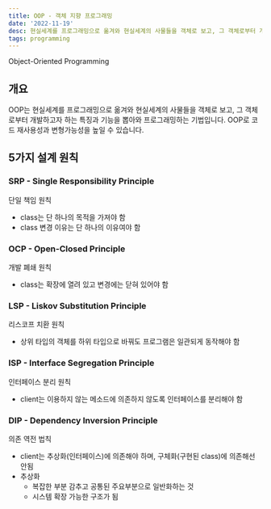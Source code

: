 ```yaml
---
title: OOP - 객체 지향 프로그래밍
date: '2022-11-19'
desc: 현실세계를 프로그래밍으로 옮겨와 현실세계의 사물들을 객체로 보고, 그 객체로부터 개발하고자 하는 특징과 기능을 뽑아와 프로그래밍하는 기법
tags: programming
---
```


Object-Oriented Programming

## 개요
OOP는 현실세계를 프로그래밍으로 옮겨와 현실세계의 사물들을 객체로 보고, 그 객체로부터 개발하고자 하는 특징과 기능을 뽑아와 프로그래밍하는 기법입니다. OOP로 코드 재사용성과 변형가능성을 높일 수 있습니다.


## 5가지 설계 원칙

### SRP - Single Responsibility Principle
단일 책임 원칙
- class는 단 하나의 목적을 가져야 함
- class 변경 이유는 단 하나의 이유여야 함

### OCP - Open-Closed Principle
개발 폐쇄 원칙
- class는 확장에 열려 있고 변경에는 닫혀 있어야 함

### LSP - Liskov Substitution Principle
리스코프 치환 원칙
- 상위 타입의 객체를 하위 타입으로 바꿔도 프로그램은 일관되게 동작해야 함

### ISP - Interface Segregation Principle
인터페이스 분리 원칙
- client는 이용하지 않는 메소드에 의존하지 않도록 인터페이스를 분리해야 함

### DIP - Dependency Inversion Principle
의존 역전 법칙
- client는 추상화(인터페이스)에 의존해야 하며, 구체화(구현된 class)에 의존해선 안됨
- 추상화
  - 복잡한 부분 감추고 공통된 주요부분으로 일반화하는 것
  - 시스템 확장 가능한 구조가 됨


